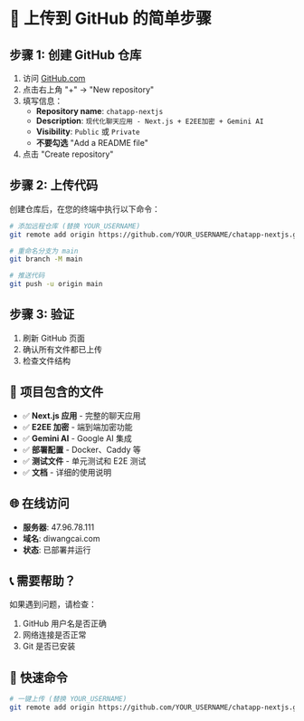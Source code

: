 # 🚀 上传到 GitHub 的简单步骤

## 步骤 1: 创建 GitHub 仓库

1. 访问 [GitHub.com](https://github.com)
2. 点击右上角 "+" → "New repository"
3. 填写信息：
   - **Repository name**: `chatapp-nextjs`
   - **Description**: `现代化聊天应用 - Next.js + E2EE加密 + Gemini AI`
   - **Visibility**: `Public` 或 `Private`
   - **不要勾选** "Add a README file"
4. 点击 "Create repository"

## 步骤 2: 上传代码

创建仓库后，在您的终端中执行以下命令：

```bash
# 添加远程仓库 (替换 YOUR_USERNAME)
git remote add origin https://github.com/YOUR_USERNAME/chatapp-nextjs.git

# 重命名分支为 main
git branch -M main

# 推送代码
git push -u origin main
```

## 步骤 3: 验证

1. 刷新 GitHub 页面
2. 确认所有文件都已上传
3. 检查文件结构

## 📁 项目包含的文件

- ✅ **Next.js 应用** - 完整的聊天应用
- ✅ **E2EE 加密** - 端到端加密功能
- ✅ **Gemini AI** - Google AI 集成
- ✅ **部署配置** - Docker、Caddy 等
- ✅ **测试文件** - 单元测试和 E2E 测试
- ✅ **文档** - 详细的使用说明

## 🌐 在线访问

- **服务器**: 47.96.78.111
- **域名**: diwangcai.com
- **状态**: 已部署并运行

## 📞 需要帮助？

如果遇到问题，请检查：

1. GitHub 用户名是否正确
2. 网络连接是否正常
3. Git 是否已安装

## 🎯 快速命令

```bash
# 一键上传 (替换 YOUR_USERNAME)
git remote add origin https://github.com/YOUR_USERNAME/chatapp-nextjs.git && git branch -M main && git push -u origin main
```
